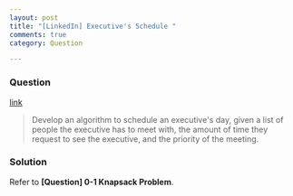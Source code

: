 ```yaml
---
layout: post
title: "[LinkedIn] Executive's Schedule "
comments: true
category: Question

---
```


### Question 

[link](http://www.mitbbs.com/article_t/JobHunting/32884889.html)

> Develop an algorithm to schedule an executive's day, given a list of people 
the executive has to meet with, the amount of time they request to see the 
executive, and the priority of the meeting. 

### Solution

Refer to __[Question] 0-1 Knapsack Problem__. 

